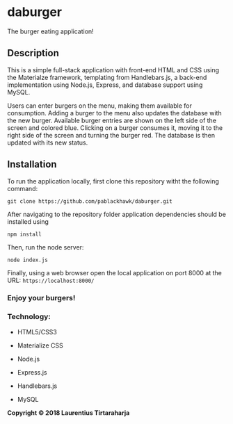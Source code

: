 # daburger

The burger eating application!

## Description

This is a simple full-stack application with front-end HTML and CSS using the Materialze framework, templating from Handlebars.js, a back-end implementation using Node.js, Express, and database support using MySQL.

Users can enter burgers on the menu, making them available for consumption. Adding a burger to the menu also updates the database with the new burger. Available burger entries are shown on the left side of the screen and colored blue. Clicking on a burger consumes it, moving it to the right side of the screen and turning the burger red. The database is then updated with its new status.

## Installation

To run the application locally, first clone this repository witht the following command:

```node
git clone https://github.com/pablackhawk/daburger.git
```

After navigating to the repository folder application dependencies should be installed using

```node
npm install
```

Then, run the node server:

```node
node index.js
```

Finally, using a web browser open the local application on port 8000 at the URL: `https://localhost:8000/`

### Enjoy your burgers!

### Technology:

* HTML5/CSS3

* Materialize CSS

* Node.js

* Express.js

* Handlebars.js

* MySQL

**Copyright &copy; 2018 Laurentius Tirtaraharja**
